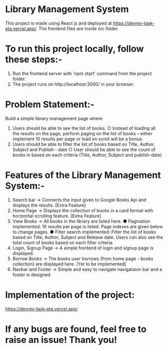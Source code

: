 # Library Management System

This project is made using React js and deployed at https://devrev-task-eta.vercel.app/. The frontend files are inside src folder.

# To run this project locally, follow these steps:-

1. Run the frontend server with 'npm start' command from the project folder.
2. The project runs on http://localhost:3000/ in your browser.

# Problem Statement:-

Build a simple library management page where
1. Users should be able to see the list of books.
  ○ Instead of loading all the results on the page, perform paging on the list of books – either implement 10 results per page or load on scroll will be a bonus.
2. Users should be able to filter the list of books based on Title, Author, Subject and Publish - date
  ○ User should be able to see the count of books in based on each criteria (Title, Author, Subject and publish-date)

# Features of the Library Management System:- 

1. Search bar -> Connects the input given to Google Books Api and displays the results. [Extra Feature]
2. Home Page -> Displays the collection of books in a card format with horizontal scrolling feature. [Extra Feature]
3. View Books -> All books in the library are listed here. 
              ● Pagination implemented: 10 results per page is listed. Page indexes are given below to change pages.
              ● Filter search implemented: Filter the list of books based on Title, Author, Subject and Release date. Users can also see the total count of books based on each filter criteria.
4. Login, Signup Page -> A simple frontend of login and signup page is displayed.
5. Borrow Books -> The books user borrows (from home page - books collection) are displayed here. [Yet to be implemented]
6. Navbar and Footer -> Simple and easy to navigate navigataion bar and a footer is designed.

# Implementation of the project:

https://devrev-task-eta.vercel.app/

# If any bugs are found, feel free to raise an issue! Thank you!
